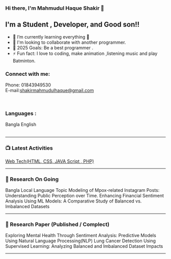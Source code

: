 ### Hi there, I'm Mahmudul Haque Shakir 👋

## I'm a Student , Developer, and Good son!!

- 🌱 I’m currently learning everything 🤣
- 👯 I'm looking to collaborate with another programmer.
- 🥅 2025 Goals: Be a best programmer .
- ⚡ Fun fact: I love to coding, make animation ,listening music and play Batminton.

### Connect with me:
Phone: 01843949530<br/>
E-mail:shakirmahmudulhaque@gmail.com

<br />

### Languages :
  Bangla
  English 
<br />
<br />

---

### 📺 Latest Activities
<a href="https://github.com/ShakirHaque/learning-web-technologies-spring2023-2024-sec-c.git">Web Tech(HTML, CSS, JAVA Script , PHP)</a>



---

### 📕 Research On Going

 Bangla Local Language
 Topic Modeling of Mpox-related Instagram Posts: Understanding Public Perception over Time.
 Enhancing Financial Sentiment Analysis Using ML Models: A Comparative Study of Balanced vs. Imbalanced Datasets
 


---

### 📕 Research Paper (Published / Complect)
Exploring Mental Health Through Sentiment Analysis: Predictive Models Using Natural Language Processing(NLP)
Lung Cancer Detection Using Supervised Learning: Analyzing Balanced and Imbalanced Dataset Impacts

<!-- BLOG-POST-LIST:START -->


---


